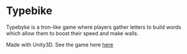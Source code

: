 # Typebike

Typebyke is a tron-like game where players gather letters to build words which allow them to boost their speed and make walls.

Made with Unity3D. See the game here [here](https://www.youtube.com/watch?v=Rmqah9-04WE)
